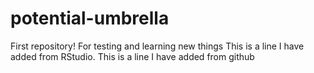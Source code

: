 # potential-umbrella
First repository! For testing and learning new things
This is a line I have added from RStudio.
This is a line I have added from github
